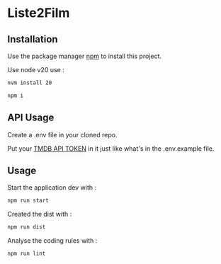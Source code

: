 # Liste2Film

## Installation

Use the package manager [npm](https://www.npmjs.com/) to install this project.

Use node v20 use :
```bash
nvm install 20
```

```bash
npm i
```

## API Usage

Create a .env file in your cloned repo.

Put your [TMDB API TOKEN](https://developer.themoviedb.org/docs/getting-started) in it just like what's in the .env.example file.

## Usage

Start the application dev with :

```bash
npm run start
```

Created the dist with :

```bash
npm run dist
```

Analyse the coding rules with :

```bash
npm run lint
```
